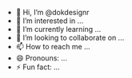 - 👋 Hi, I’m @dokdesignr
- 👀 I’m interested in ...
- 🌱 I’m currently learning ...
- 💞️ I’m looking to collaborate on ...
- 📫 How to reach me ...
- 😄 Pronouns: ...
- ⚡ Fun fact: ...

<!---
dokdesignr/dokdesignr is a ✨ special ✨ repository because its `README.md` (this file) appears on your GitHub profile.
You can click the Preview link to take a look at your changes.
--->
